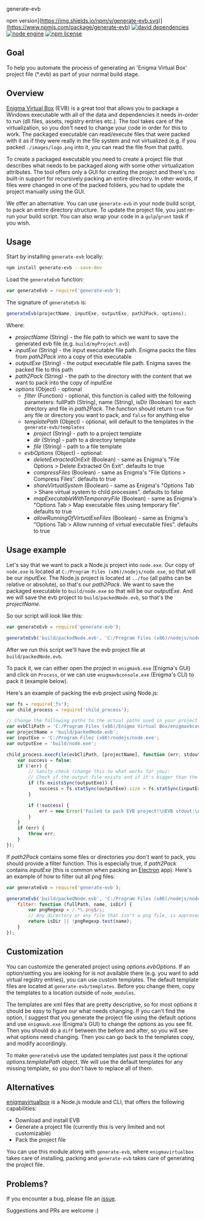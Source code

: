 
 generate-evb


npm version](https://img.shields.io/npm/v/generate-evb.svg)](https://www.npmjs.com/package/generate-evb)
[![david dependencies](https://img.shields.io/david/etiktin/node-generate-evb.svg)](https://raw.githubusercontent.com/etiktin/node-generate-evb/master/package.json)
[![node engine](https://img.shields.io/node/v/generate-evb.svg)](https://raw.githubusercontent.com/etiktin/node-generate-evb/master/package.json)
[![npm license](https://img.shields.io/npm/l/generate-evb.svg)](https://raw.githubusercontent.com/etiktin/node-generate-evb/master/LICENSE)

## Goal
To help you automate the process of generating an 'Enigma Virtual Box' project file (*.evb) as part of your normal build
stage.

## Overview
[Enigma Virtual Box](http://enigmaprotector.com/en/aboutvb.html) (EVB) is a great tool that allows you to package a
Windows executable with all of the data and dependencies it needs in-order to run (dll files, assets, registry entries
etc.). The tool takes care of the virtualization, so you don't need to change your code in order for this to work. The
packaged executable can read/execute files that were packed with it as if they were really in the file system and not
virtualized (e.g. if you packed `./images/logo.png` into it, you can read the file from that path).

To create a packaged executable you need to create a project file that describes what needs to be packaged along with
some other virtualization attributes. The tool offers only a GUI for creating the project and there's no built-in
support for recursively packing an entire directory. In other words, if files were changed in one of the packed folders,
you had to update the project manually using the GUI.

We offer an alternative. You can use `generate-evb` in your node build script, to pack an entire directory structure. To
update the project file, you just re-run your build script. You can also wrap your code in a `gulp`/`grunt` task if you
wish.

## Usage
Start by installing `generate-evb` locally:
```sh
npm install generate-evb --save-dev
```

Load the `generateEvb` function:
```javascript
var generateEvb = require('generate-evb');
```

The signature of `generateEvb` is:
```javascript
generateEvb(projectName, inputExe, outputExe, path2Pack, options);
```
Where:
- *projectName* (String) - the file path to which we want to save the generated evb file (e.g. `build/myProject.evb`)
- *inputExe* (String) - the input executable file path. Enigma packs the files from *path2Pack* into a copy of this
executable
- *outputExe* (String) - the output executable file path. Enigma saves the packed file to this path
- *path2Pack* (String) - the path to the directory with the content that we want to pack into the copy of *inputExe*
- *options* (Object) - optional
    - *filter* (Function) - optional, this function is called with the following parameters: fullPath (String), name
    (String), isDir (Boolean) for each directory and file in *path2Pack*. The function should return `true` for any file
    or directory you want to pack, and `false` for anything else
    - *templatePath* (Object) - optional, will default to the templates in the `generate-evb/templates`
        - *project* (String) - path to a project template
        - *dir* (String) - path to a directory template
        - *file* (String) - path to a file template
    - *evbOptions* (Object) - optional:
        - *deleteExtractedOnExit* (Boolean) - same as Enigma's "File Options > Delete Extracted On Exit". defaults to
        true
        - *compressFiles* (Boolean) - same as Enigma's "File Options > Compress Files". defaults to true
        - *shareVirtualSystem* (Boolean) - same as Enigma's "Options Tab > Share virtual system to child processes".
        defaults to false
        - *mapExecutableWithTemporaryFile* (Boolean) - same as Enigma's "Options Tab > Map executable files using
        temporary file". defaults to true
        - *allowRunningOfVirtualExeFiles* (Boolean) - same as Enigma's "Options Tab > Allow running of virtual
        executable files". defaults to true

## Usage example

Let's say that we want to pack a Node.js project into `node.exe`. Our copy of `node.exe` is located at
`C:/Program Files (x86)/nodejs/node.exe`, so that will be our *inputExe*. The Node.js project is located at `../foo`
(all paths can be relative or absolute), so that's our *path2Pack*. We want to save the packaged executable to
`build/node.exe` so that will be our *outputExe*. And we will save the evb project to `build/packedNode.evb`, so that's
the *projectName*.

So our script will look like this:

```javascript
var generateEvb = require('generate-evb');

generateEvb('build/packedNode.evb', 'C:/Program Files (x86)/nodejs/node.exe', 'build/node.exe', '../foo');
```
After we run this script we'll have the evb project file at `build/packedNode.evb`.

To pack it, we can either open the project in `enigmavb.exe` (Enigma's GUI) and click on `Process`, or we can use
`enigmavbconsole.exe` (Enigma's CLI) to pack it (example below).

Here's an example of packing the evb project using Node.js:
```javascript
var fs = require('fs');
var child_process = require('child_process');

// Change the following paths to the actual paths used in your project
var evbCliPath = 'C:/Program Files (x86)/Enigma Virtual Box/enigmavbconsole.exe';
var projectName = 'build/packedNode.evb';
var inputExe = 'C:/Program Files (x86)/nodejs/node.exe';
var outputExe = 'build/node.exe';

child_process.execFile(evbCliPath, [projectName], function (err, stdout, stderr) {
    var success = false;
    if (!err) {
        // Sanity check (change this to what works for you):
        // Check if the output file exists and if it's bigger than the input file
        if (fs.existsSync(outputExe)) {
            success = fs.statSync(outputExe).size > fs.statSync(inputExe).size;
        }

        if (!success) {
            err = new Error('Failed to pack EVB project!\nEVB stdout:\n' + stdout + '\nEVB stderr:\n' + stderr);
        }
    }
    if (err) {
    	throw err;
    }
});
```

If *path2Pack* contains some files or directories you don't want to pack, you should provide a filter function. This is
especially true, if *path2Pack* contains *inputExe* (this is common when packing an [Electron](http://electron.atom.io/)
app). Here's an example of how to filter out all png files:

```javascript
var generateEvb = require('generate-evb');

generateEvb('build/packedNode.evb', 'C:/Program Files (x86)/nodejs/node.exe', 'build/node.exe', '../foo', {
    filter: function (fullPath, name, isDir) {
        var pngRegexp = /.*\.png$/i;
        // Any directory or any file that isn't a png file, is approved
        return isDir || !pngRegexp.test(name);
    }
});
```

## Customization

You can customize the generated project using *options.evbOptions*. If an option/setting you are looking for is not
available there (e.g. you want to add virtual registry entries), you can use custom templates.
The default template files are located at `generate-evb/templates`.
Before you change them, copy the templates to a location outside of `node_modules`.

The templates are xml files that are pretty descriptive, so for most options it should be easy to figure our what needs
changing. If you can't find the option, I suggest that you generate the project file using the default options and
use `enigmavb.exe` (Enigma's GUI) to change the options as you see fit. Then you should do a `diff` between the before
and after, so you will see what options need changing. Then you can go back to the templates copy, and modify
accordingly.

To make `generateEvb` use the updated templates just pass it the optional *options.templatePath* object. We will use the
default templates for any missing template, so you don't have to replace all of them.

## Alternatives

[enigmavirtualbox](https://www.npmjs.com/package/enigmavirtualbox) is a Node.js module and CLI, that offers the
following capabilities:
- Download and install EVB
- Generate a project file (currently this is very limited and not customizable)
- Pack the project file

You can use this module along with `generate-evb`, where `enigmavirtualbox` takes care of installing, packing and
`generate-evb` takes care of generating the project file.

## Problems?

If you encounter a bug, please file an [issue](https://github.com/etiktin/node-generate-evb/issues).

Suggestions and PRs are welcome :)

